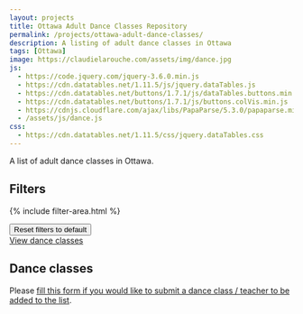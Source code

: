 ```yaml
---
layout: projects
title: Ottawa Adult Dance Classes Repository
permalink: /projects/ottawa-adult-dance-classes/
description: A listing of adult dance classes in Ottawa
tags: [Ottawa]
image: https://claudielarouche.com/assets/img/dance.jpg
js: 
  - https://code.jquery.com/jquery-3.6.0.min.js
  - https://cdn.datatables.net/1.11.5/js/jquery.dataTables.js
  - https://cdn.datatables.net/buttons/1.7.1/js/dataTables.buttons.min.js
  - https://cdn.datatables.net/buttons/1.7.1/js/buttons.colVis.min.js
  - https://cdnjs.cloudflare.com/ajax/libs/PapaParse/5.3.0/papaparse.min.js
  - /assets/js/dance.js
css: 
  - https://cdn.datatables.net/1.11.5/css/jquery.dataTables.css
---
```


A list of adult dance classes in Ottawa.

## Filters

<form class="form">
			

{% include filter-area.html %}   


</form>

<div class="mt-3">
<button class="btn btn-secondary" onclick="clearAllFilters()">
Reset filters to default
</button>
</div>
<div class="mt-3">
<a href="#csvData" class="btn btn-primary">
View dance classes
</a>
</div>


## Dance classes

Please <a href="https://forms.gle/uYWN8SJGCwrpU3249" target="_blank">fill this form if you would like to submit a dance class / teacher to be added to the list</a>.  

<div id="csvData"></div>


